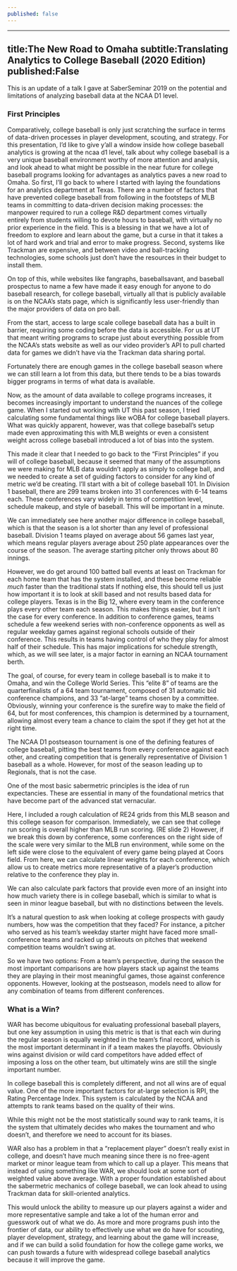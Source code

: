 ```yaml
---
published: false
---
```

---
title:The New Road to Omaha
subtitle:Translating Analytics to College Baseball (2020 Edition)
published:False
---

This is an update of a talk I gave at SaberSeminar 2019 on the potential and limitations of analyzing baseball data at the NCAA D1 level.

### First Principles
Comparatively, college baseball is only just scratching the surface in terms of data-driven processes in player development, scouting, and strategy.
For this presentation, I’d like to give y’all a window inside how college baseball analytics is growing at the ncaa d1 level, talk about why college baseball is a very unique baseball environment worthy of more attention and analysis, and look ahead to what might be possible in the near future for college baseball programs looking for advantages as analytics paves a new road to Omaha.
So first, I’ll go back to where I started with laying the foundations for an analytics department at Texas. There are a number of factors that have prevented college baseball from following in the footsteps of MLB teams in committing to data-driven decision making processes: the manpower required to run a college R&D department comes virtually entirely from students willing to devote hours to baseball, with virtually no prior experience in the field. This is a blessing in that we have a lot of freedom to explore and learn about the game, but a curse in that it takes a lot of hard work and trial and error to make progress.
Second, systems like Trackman are expensive, and between video and ball-tracking technologies, some schools just don’t have the resources in their budget to install them.

On top of this, while websites like fangraphs, baseballsavant, and baseball prospectus to name a few have made it easy enough for anyone to do baseball research, for college baseball, virtually all that is publicly available is on the NCAA’s stats page, which is significantly less user-friendly than the major providers of data on pro ball.

From the start, access to large scale college baseball data has a built in barrier, requiring some coding before the data is accessible. For us at UT that meant writing programs to scrape just about everything possible from the NCAA’s stats website as well as our video provider’s API to pull charted data for games we didn’t have via the Trackman data sharing portal. 

Fortunately there are enough games in the college baseball season where we can still learn a lot from this data, but there tends to be a bias towards bigger programs in terms of what data is available.

Now, as the amount of data available to college programs increases, it becomes increasingly important to understand the nuances of the college game.
When I started out working with UT this past season, I tried calculating some fundamental things like wOBA for college baseball players. What was quickly apparent, however, was that college baseball’s setup made even approximating this with MLB weights or even a consistent weight across college baseball introduced a lot of bias into the system.

This made it clear that I needed to go back to the “First Principles” if you will of college baseball, because it seemed that many of the assumptions we were making for MLB data wouldn’t apply as simply to college ball, and we needed to create a set of guiding factors to consider for any kind of metric we’d be creating.
I’ll start with a bit of college baseball 101. In Division 1 baseball, there are 299 teams broken into 31 conferences with 6-14 teams each. These conferences vary widely in terms of competition level, schedule makeup, and style of baseball. This will be important in a minute.

We can immediately see here another major difference in college baseball, which is that the season is a lot shorter than any level of professional baseball. Division 1 teams played on average about 56 games last year, which means regular players average about 250 plate appearances over the course of the season. The average starting pitcher only throws about 80 innings.

However, we do get around 100 batted ball events at least on Trackman for each home team that has the system installed, and these become reliable *much* faster than the traditional stats If nothing else, this should tell us just how important it is to look at skill based and not results based data for college players.
Texas is in the Big 12, where every team in the conference plays every other team each season. This makes things easier, but it isn’t the case for every conference. In addition to conference games, teams schedule a few weekend series with non-conference opponents as well as regular weekday games against regional schools outside of their conference. This results in teams having control of who they play for almost half of their schedule. This has major implications for schedule strength, which, as we will see later, is a major factor in earning an NCAA tournament berth.

The goal, of course, for every team in college baseball is to make it to Omaha, and win the College World Series. This “elite 8” of teams are the quarterfinalists of a 64 team tournament, composed of 31 automatic bid conference champions, and 33 “at-large” teams chosen by a committee. Obviously, winning your conference is the surefire way to make the field of 64, but for most conferences, this champion is determined by a tournament, allowing almost every team a chance to claim the spot if they get hot at the right time.

The NCAA D1 postseason tournament is one of the defining features of college baseball, pitting the best teams from every conference against each other, and creating competition that is generally representative of Division 1 baseball as a whole. However, for most of the season leading up to Regionals, that is not the case.

One of the most basic sabermetric principles is the idea of run expectancies. These are essential in many of the foundational metrics that have become part of the advanced stat vernacular.

Here, I included a rough calculation of RE24 grids from this MLB season and this college season for comparison. Immediately, we can see that college run scoring is overall higher than MLB run scoring. (RE slide 2) However, if we break this down by conference, some conferences on the right side of the scale were very similar to the MLB run environment, while some on the left side were close to the equivalent of every game being played at Coors field. From here, we can calculate linear weights for each conference, which allow us to create metrics more representative of a player’s production relative to the conference they play in.

We can also calculate park factors that provide even more of an insight into how much variety there is in college baseball, which is similar to what is seen in minor league baseball, but with no distinctions between the levels.

It’s a natural question to ask when looking at college prospects with gaudy numbers, how was the competition that they faced? For instance, a pitcher who served as his team’s weekday starter might have faced more small-conference teams and racked up strikeouts on pitches that weekend competition teams wouldn’t swing at.

So we have two options: From a team’s perspective, during the season the most important comparisons are how players stack up against the teams they are playing in their most meaningful games, those against conference opponents. However, looking at the postseason, models need to allow for any combination of teams from different conferences.

### What is a Win?
WAR has become ubiquitous for evaluating professional baseball players, but one key assumption in using this metric is that is that each win during the regular season is equally weighted in the team’s final record, which is the most important determinant in if a team makes the playoffs. Obviously wins against division or wild card competitors have added effect of imposing a loss on the other team, but ultimately wins are still the single important number.

In college baseball this is completely different, and not all wins are of equal value. One of the more important factors for at-large selection is RPI, the Rating Percentage Index.  This system is calculated by the NCAA and attempts to rank teams based on the quality of their wins.

While this might not be the most statistically sound way to rank teams, it is the system that ultimately decides who makes the tournament and who doesn’t, and therefore we need to account for its biases.

WAR also has a problem in that a “replacement player” doesn’t really exist in college, and doesn’t have much meaning since there is no free-agent market or minor league team from which to call up a player. This means that instead of using something like WAR, we should look at some sort of weighted value above average.
With a proper foundation established about the sabermetric mechanics of college baseball, we can look ahead to using Trackman data for skill-oriented analytics. 

This would unlock the ability to measure up our players against a wider and more representative sample and take a lot of the human error and guesswork out of what we do. As more and more programs push into the frontier of data, our ability to effectively use what we do have for scouting, player development, strategy, and learning about the game will increase, and if we can build a solid foundation for how the college game works, we can push towards a future with widespread college baseball analytics because it will improve the game.
